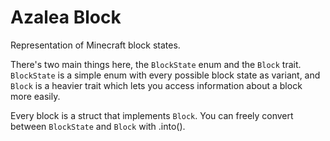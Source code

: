 # Azalea Block

Representation of Minecraft block states.

There's two main things here, the `BlockState` enum and the `Block` trait.
`BlockState` is a simple enum with every possible block state as variant, and `Block` is a heavier trait which lets you access information about a block more easily.

Every block is a struct that implements `Block`. You can freely convert between `BlockState` and `Block` with .into().
